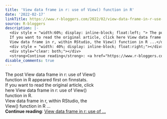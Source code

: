 ```yaml
---
title: 'View data frame in r: use of View() function in R'
date: '2022-02-17'
linkTitle: https://www.r-bloggers.com/2022/02/view-data-frame-in-r-use-of-view-function-in-r/
source: R-bloggers
description: |-
  <div style = "width:60%; display: inline-block; float:left; "> The post View data frame in r: use of View() function in R appeared first on finnstats.<br />
  If you want to read the original article, click here View data frame in r: use of View() function in R.<br />
  View data frame in r, within RStudio, the View() function in R ...</div>
  <div style = "width: 40%; display: inline-block; float:right;"></div>
  <div style="clear: both;"></div>
  <strong>Continue reading</strong>: <a href="https://www.r-bloggers.com/2022/02/view-data-frame-in-r-use-of-view-function-in-r/">View data frame in r: use of ...
disable_comments: true
---
```

<div style = "width:60%; display: inline-block; float:left; "> The post View data frame in r: use of View() function in R appeared first on finnstats.<br />
If you want to read the original article, click here View data frame in r: use of View() function in R.<br />
View data frame in r, within RStudio, the View() function in R ...</div>
<div style = "width: 40%; display: inline-block; float:right;"></div>
<div style="clear: both;"></div>
<strong>Continue reading</strong>: <a href="https://www.r-bloggers.com/2022/02/view-data-frame-in-r-use-of-view-function-in-r/">View data frame in r: use of ...